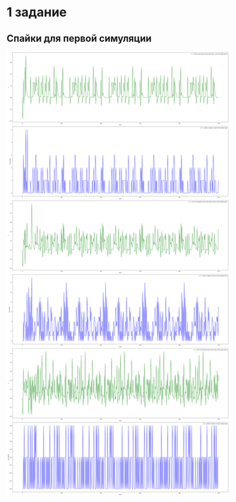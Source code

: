 # 1 задание
## Спайки для первой симуляции
![example](https://raw.githubusercontent.com/unknownoperation/neurobiology_lab4/master/res/most_spiking_sim1.png)


